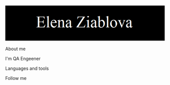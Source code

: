 ![Header](https://raw.githubusercontent.com/Lena7Z/Lena7Z/main/assets/%D0%A4%D0%98.bmp)

About me

I'm QA Engeener

Languages and tools 


Follow me 